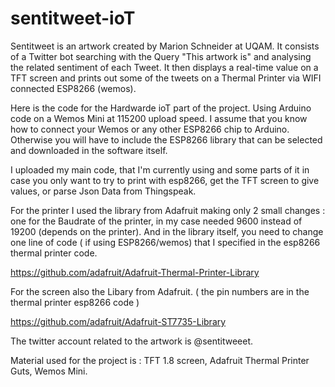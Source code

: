# sentitweet-ioT
Sentitweet is an artwork created by Marion Schneider at UQAM.  It consists of a Twitter bot searching with the Query "This artwork is" and analysing the related sentiment of each Tweet. It then displays a real-time value on a TFT screen and prints out some of the tweets on a Thermal Printer via WIFI connected ESP8266 (wemos).

Here is the code for the Hardwarde ioT part of the project. Using Arduino code on a Wemos Mini at 115200 upload speed. I assume that you know how to connect your Wemos or any other ESP8266 chip to Arduino. Otherwise you will have to include the ESP8266 library that can be selected and downloaded in the software itself.

I uploaded my main code, that I'm currently using and some parts of it in case you only want to try to print with esp8266, get the TFT screen to give values, or parse Json Data from Thingspeak.

For the printer I used the library from Adafruit making only 2 small changes : one for the Baudrate of the printer, in my case needed 9600 instead of 19200 (depends on the printer). And in the library itself, you need to change one line of code ( if using ESP8266/wemos) that I specified in the esp8266 thermal printer code.

https://github.com/adafruit/Adafruit-Thermal-Printer-Library

For the screen also the Libary from Adafruit. ( the pin numbers are in the thermal printer esp8266 code )

https://github.com/adafruit/Adafruit-ST7735-Library

The twitter account related to the artwork is @sentitweeet.

Material used for the project is : TFT 1.8 screen, Adafruit Thermal Printer Guts, Wemos Mini.
